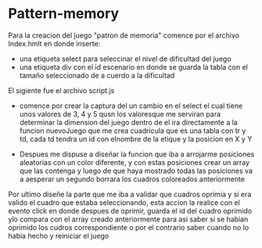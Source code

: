 # Pattern-memory

Para la creacion del juego "patron de memoria" comence por el archivo Index.hmlt en donde inserte:

- una etiqueta select para seleccinar el nivel de dificultad del juego 
- una etiqueta div con el id escenario en donde se guarda la tabla con el tamaño seleccionado de a cuerdo a la dificultad

 El sigiente fue el archivo script.js 

 - comence por crear la captura del un cambio en el select el cual tiene unos valores de 3, 4 y 5 qusn los valoresque me serviran para determinar la dimension del juego dentro de el ira directamente a la funcion nuevoJuego que me crea cuadricula que es una tabla con tr y td, cada td tendra  un id con elnombre de la etique y la posicion en X y Y 

 - Despues me dispuse a diseñar la funcion que iba a arrojarme posiciones aleatorias con un color diferente, y con estas posiciones crear un array que las contenga y luego de que haya mostrado todas las posiciones va a aesperar un segundo borrara los cuadros coloreados anteriormente

Por ultimo diseñe la parte que me iba a validar que cuadros oprimia y si era valido el cuadro que estaba seleccionando, esta accion la realice con el evento click en donde despues de oprimir, guarda el id del cuadro oprimido ylo compara con el array creado anteriormente para asi saber si se habian oprimido los cudros correspondiente o por el contrario saber cuando no lo habia hecho y reiniciar el juego